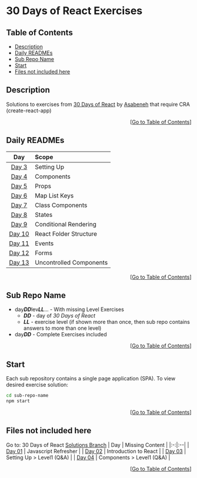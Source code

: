 <!-- omit in toc -->
# 30 Days of React Exercises

<!-- omit in toc -->
## Table of Contents
- [Description](#description)
- [Daily READMEs](#daily-readmes)
- [Sub Repo Name](#sub-repo-name)
- [Start](#start)
- [Files not included here](#files-not-included-here)

## Description
Solutions to exercises from [30 Days of React](https://github.com/Asabeneh/30-Days-Of-React) by [Asabeneh](https://github.com/Asabeneh) that require CRA (create-react-app)

<div align="right">[<a href="#table-of-contents">Go to Table of Contents</a>]</div>

## Daily READMEs
|                Day                | Scope                   |
| :-------------------------------: | :---------------------- |
| [Day 3](./day03lev0203/README.md) | Setting Up              |
| [Day 4](./day04lev0203/README.md) | Components              |
|    [Day 5](./day05/README.md)     | Props                   |
|    [Day 6](./day06/README.md)     | Map List Keys           |
|    [Day 7](./day07/README.md)     | Class Components        |
|    [Day 8](./day08/README.md)     | States                  |
|    [Day 9](./day09/README.md)     | Conditional Rendering   |
|    [Day 10](./day10/README.md)    | React Folder Structure  |
|    [Day 11](./day11/README.md)    | Events                  |
|    [Day 12](./day12/README.md)    | Forms                   |
|    [Day 13](./day13/README.md)    | Uncontrolled Components |

<div align="right">[<a href="#table-of-contents">Go to Table of Contents</a>]</div>

## Sub Repo Name
* day***DD***lev***LL***... - With missing Level Exercises
  * ***DD*** - day of *30 Days of React*
  * ***LL*** - exercise level (if shown more than once, then sub repo contains answers to more than one level)
* day***DD*** - Complete Exercises included

<div align="right">[<a href="#table-of-contents">Go to Table of Contents</a>]</div>

## Start
Each sub repository contains a single page application (SPA). To view desired exercise solution:
```bash
cd sub-repo-name
npm start
```
<div align="right">[<a href="#table-of-contents">Go to Table of Contents</a>]</div>

## Files not included here
Go to: 30 Days of React [Solutions Branch](https://github.com/idesmar/30-Days-Of-React/tree/exercise-solutions/solutions)
| Day | Missing Content |
|:-:|:--|
| [Day 01](https://github.com/idesmar/30-Days-Of-React/tree/exercise-solutions/solutions/day-01) | Javascript Refresher |
| [Day 02](https://github.com/idesmar/30-Days-Of-React/blob/exercise-solutions/solutions/day-02/exercise/answers.js) | Introduction to React |
| [Day 03](https://github.com/idesmar/30-Days-Of-React/blob/exercise-solutions/solutions/day-03/level1.js) | Setting Up > Level1 (Q&A) |
| [Day 04](https://github.com/idesmar/30-Days-Of-React/blob/exercise-solutions/solutions/day-04/level1.js) | Components > Level1 (Q&A) |

<div align="right">[<a href="#table-of-contents">Go to Table of Contents</a>]</div>